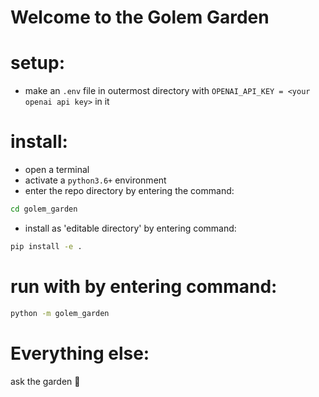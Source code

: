 # Welcome to the Golem Garden 


# setup: 
- make an `.env` file in outermost directory with `OPENAI_API_KEY = <your openai api key>` in it

# install: 
- open a terminal
- activate a `python3.6+` environment 
- enter the repo directory by entering the command: 
```bash
cd golem_garden
```
- install as 'editable directory' by entering command:
```bash
pip install -e .
```
# run with by entering command: 
```bash
python -m golem_garden
```


# Everything else:
ask the garden 🌱
